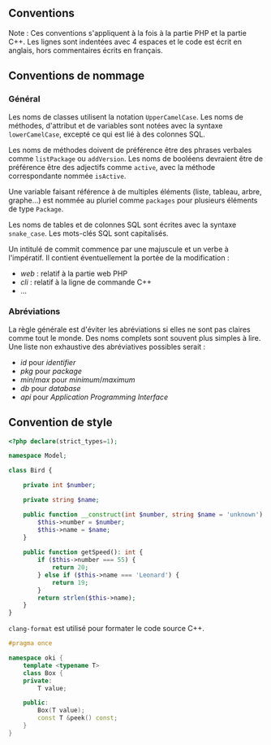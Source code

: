 Conventions
----------

Note : Ces conventions s'appliquent à la fois à la partie PHP et la partie C++.
Les lignes sont indentées avec 4 espaces et le code est écrit en anglais, hors commentaires écrits en français.

Conventions de nommage
---------------------

### Général

Les noms de classes utilisent la notation `UpperCamelCase`. Les noms de méthodes, d'attribut et de variables sont notées avec la syntaxe `lowerCamelCase`, excepté ce qui est lié à des colonnes SQL.

Les noms de méthodes doivent de préférence être des phrases verbales comme `listPackage` ou `addVersion`.
Les noms de booléens devraient être de préférence être des adjectifs comme `active`, avec la méthode correspondante nommée `isActive`.

Une variable faisant référence à de multiples éléments (liste, tableau, arbre, graphe...) est nommée au pluriel comme `packages` pour plusieurs éléments de type `Package`.

Les noms de tables et de colonnes SQL sont écrites avec la syntaxe `snake_case`. Les mots-clés SQL sont capitalisés.

Un intitulé de commit commence par une majuscule et un verbe à l'impératif. Il contient éventuellement la portée de la modification :
- *web* : relatif à la partie web PHP
- *cli* : relatif à la ligne de commande C++
- ...

### Abréviations

La règle générale est d'éviter les abréviations si elles ne sont pas claires comme tout le monde. Des noms complets sont souvent plus simples à lire.
Une liste non exhaustive des abréviatives possibles serait :
- *id* pour *identifier*
- *pkg* pour *package*
- *min*/*max* pour *minimum*/*maximum*
- *db* pour *database*
- *api* pour *Application Programming Interface*

Convention de style
-------------------

```php
<?php declare(strict_types=1);

namespace Model;

class Bird {

    private int $number;

    private string $name;

    public function __construct(int $number, string $name = 'unknown') {
        $this->number = $number;
        $this->name = $name;
    }
    
    public function getSpeed(): int {
        if ($this->number === 55) {
            return 20;
        } else if ($this->name === 'Leonard') {
            return 19;
        }
        return strlen($this->name);
    }
}
```

`clang-format` est utilisé pour formater le code source C++.

```cpp
#pragma once

namespace oki {
    template <typename T>
    class Box {
    private:
        T value;

    public:
        Box(T value);
        const T &peek() const;
    }
}
```
